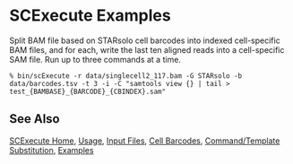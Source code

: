 # SCExecute Examples

Split BAM file based on STARsolo cell barcodes into indexed cell-specific BAM files, and for each, write the last ten aligned reads into a cell-specific SAM file. Run up to three commands at a time. 
```
% bin/scExecute -r data/singlecell2_117.bam -G STARsolo -b data/barcodes.tsv -t 3 -i -C "samtools view {} | tail > test_{BAMBASE}_{BARCODE}_{CBINDEX}.sam"
```

## See Also

[SCExecute Home](..), [Usage](Usage.md), [Input Files](InputFiles.md), [Cell Barcodes](Barcodes.md), [Command/Template Substitution](CommandSubst.md), [Examples](Examples.md)

